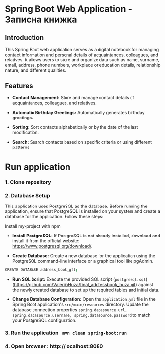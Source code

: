 
# Spring Boot Web Application - Записна книжка

## Introduction

This Spring Boot web application serves as a digital notebook for managing contact information and personal details of acquaintances, colleagues, and relatives. It allows users to store and organize data such as name, surname, email, address, phone numbers, workplace or education details, relationship nature, and different qualities.

## Features

- **Contact Management:** Store and manage contact details of acquaintances, colleagues, and relatives.

- **Automatic Birthday Greetings:** Automatically generates birthday greetings.

- **Sorting:** Sort contacts alphabetically or by the date of the last modification.

- **Search:** Search contacts based on specific criteria or using different patterns


# Run application 

### 1. Clone repository

### 2. Database Setup

This application uses PostgreSQL as the database. Before running the application, ensure that PostgreSQL is installed on your system and create a database for the application. Follow these steps:

Install my-project with npm

- **Install PostgreSQL:** If PostgreSQL is not already installed, download and install it from the official website: https://www.postgresql.org/download/.

- **Create Database:** Create a new database for the application using the PostgreSQL command-line interface or a graphical tool like pgAdmin. 

```bash
CREATE DATABASE address_book_gfl;
```

- **Run SQL Script:** Execute the provided SQL script (```postgresql.sql```) (https://github.com/ValeriiaHuza/final_addressbook_huza.git) against the newly created database to set up the required tables and initial data. 

- **Change Database Configuration:** Open the ```application.yml``` file in the Spring Boot application's ```src/main/resources``` directory. Update the database connection properties ```spring.datasource.url, spring.datasource.username, spring.datasource.password``` to match your PostgreSQL configuration.
    
### 3. Run the application ``` mvn clean spring-boot:run```

### 4. Open browser : http://localhost:8080 
